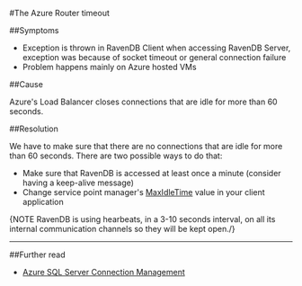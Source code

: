 #The Azure Router timeout

##Symptoms

- Exception is thrown in RavenDB Client when accessing RavenDB Server, exception was because of socket timeout or general connection failure
- Problem happens mainly on Azure hosted VMs

##Cause

Azure's Load Balancer closes connections that are idle for more than 60 seconds.

##Resolution

We have to make sure that there are no connections that are idle for more than 60 seconds.
There are two possible ways to do that:

- Make sure that RavenDB is accessed at least once a minute (consider having a keep-alive message)
- Change service point manager's [MaxIdleTime](https://msdn.microsoft.com/query/dev12.query?appId=Dev12IDEF1&l=EN-US&k=k(System.Net.ServicePointManager.MaxServicePointIdleTime);k(TargetFrameworkMoniker-.NETFramework,Version%3Dv4.5);k(DevLang-csharp)&rd=true) value in your client application 

{NOTE RavenDB is using hearbeats, in a 3-10 seconds interval, on all its internal communication channels so they will be kept open./}
<hr />

##Further read

- [Azure SQL Server Connection Management](http://social.technet.microsoft.com/wiki/contents/articles/1541.windows-azure-sql-database-connection-management.aspx)
